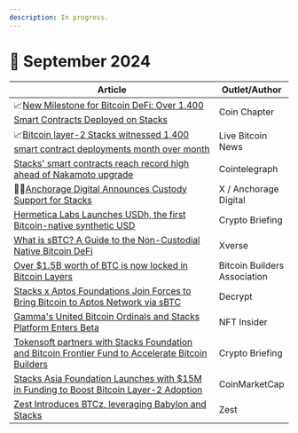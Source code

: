 ```yaml
---
description: In progress.
---
```


# 🔸 September 2024

<table><thead><tr><th width="471">Article</th><th>Outlet/Author</th></tr></thead><tbody><tr><td>📈<a href="https://coinchapter.com/new-milestone-for-bitcoin-defi-over-1400-smart-contracts-deployed-on-stacks-even-before-major-upgrade/">New Milestone for Bitcoin DeFi: Over 1,400 Smart Contracts Deployed on Stacks</a></td><td>Coin Chapter</td></tr><tr><td>📈<a href="https://www.livebitcoinnews.com/stacks-registers-unseen-smart-contract-deployment-days-away-from-its-nakamoto-upgrade/">Bitcoin layer-2 Stacks witnessed 1,400 smart contract deployments month over month</a></td><td>Live Bitcoin News</td></tr><tr><td><a href="https://cointelegraph.com/news/stacks-record-smart-contracts-nakamoto-upgrade?ref=stacksblog">Stacks' smart contracts reach record high ahead of Nakamoto upgrade</a></td><td>Cointelegraph</td></tr><tr><td>🤝🏻<a href="https://x.com/Stacks/status/1831335327300309174?utm_source=stackssnacks.com&#x26;utm_medium=referral&#x26;utm_campaign=anchorage-digital-supporting-stacks-btc-bash-and-other-highlights">Anchorage Digital Announces Custody Support for Stacks</a></td><td>X / Anchorage Digital</td></tr><tr><td><a href="https://cryptobriefing.com/bitcoin-synthetic-dollar-25-percent-yield/?ref=stacksblog">Hermetica Labs Launches USDh, the first Bitcoin-native synthetic USD</a></td><td>Crypto Briefing</td></tr><tr><td><a href="https://www.xverse.app/blog/what-is-sbtc?ref=stacksblog">What is sBTC? A Guide to the Non-Custodial Native Bitcoin DeFi</a></td><td>Xverse</td></tr><tr><td><a href="https://subscribe.bitcoinbuildersassociation.com/p/over-15b-worth-of-btc-is-now-locked?ref=stacksblog">Over $1.5B worth of BTC is now locked in Bitcoin Layers</a></td><td>Bitcoin Builders Association</td></tr><tr><td><a href="https://decrypt.co/249825/bitcoin-stacks-l2-brings-its-sbtc-to-the-aptos-network">Stacks x Aptos Foundations Join Forces to Bring Bitcoin to Aptos Network via sBTC</a></td><td>Decrypt</td></tr><tr><td><a href="https://nftinsider.io/gamma-bitcoin-beta/?ref=stacksblog">Gamma's United Bitcoin Ordinals and Stacks Platform Enters Beta</a></td><td>NFT Insider</td></tr><tr><td><a href="https://cryptobriefing.com/bitcoin-builders-acceleration-partnership/?ref=stacksblog">Tokensoft partners with Stacks Foundation and Bitcoin Frontier Fund to Accelerate Bitcoin Builders </a></td><td>Crypto Briefing</td></tr><tr><td><a href="https://coinmarketcap.com/community/articles/66e2998ae0c16b2dea22b4f1/?ref=stacksblog">Stacks Asia Foundation Launches with $15M in Funding to Boost Bitcoin Layer-2 Adoption</a></td><td>CoinMarketCap</td></tr><tr><td><a href="https://subscribe.bitcoinbuildersassociation.com/p/zest-introduces-btcz-leveraging-babylon?ref=stacksblog">Zest Introduces BTCz, leveraging Babylon and Stacks</a></td><td>Zest</td></tr></tbody></table>
